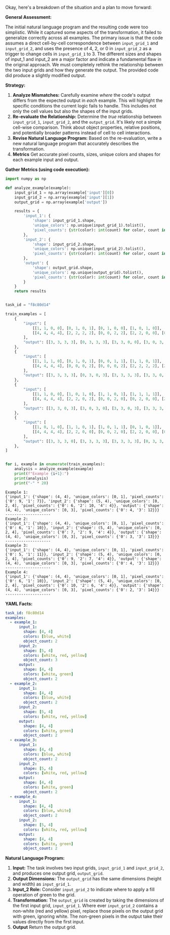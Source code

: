 Okay, here's a breakdown of the situation and a plan to move forward:

**General Assessment:**

The initial natural language program and the resulting code were too simplistic. While it captured some aspects of the transformation, it failed to generalize correctly across all examples. The primary issue is that the code assumes a direct cell-by-cell correspondence between `input_grid_1` and `input_grid_2`, and uses the presence of 4, 2, or 0 in `input_grid_2` as a trigger to change cells in `input_grid_1` to 3. The different sizes and shapes of input_1 and input_2 are a major factor and indicate a fundamental flaw in the original approach. We must completely rethink the relationship between the two input grids and how they generate the output. The provided code did produce a slightly modified output.

**Strategy:**

1.  **Analyze Mismatches:** Carefully examine *where* the code's output differs from the expected output in *each* example. This will highlight the specific conditions the current logic fails to handle. This includes not only the cell values but also the shapes of the input grids.
2.  **Re-evaluate the Relationship:** Determine the *true* relationship between `input_grid_1`, `input_grid_2`, and the `output_grid`. It's likely not a simple cell-wise comparison. Think about object properties, relative positions, and potentially broader patterns instead of cell to cell interactions.
3.  **Revise Natural Language Program:** Based on the re-evaluation, write a new natural language program that accurately describes the transformation.
4. **Metrics** Get accurate pixel counts, sizes, unique colors and shapes for each example input and output.

**Gather Metrics (using code execution):**


``` python
import numpy as np

def analyze_example(example):
    input_grid_1 = np.array(example['input'][0])
    input_grid_2 = np.array(example['input'][1])
    output_grid = np.array(example['output'])

    results = {
        'input_1': {
            'shape': input_grid_1.shape,
            'unique_colors': np.unique(input_grid_1).tolist(),
            'pixel_counts': {str(color): int(count) for color, count in zip(*np.unique(input_grid_1, return_counts=True))},
        },
        'input_2': {
            'shape': input_grid_2.shape,
            'unique_colors': np.unique(input_grid_2).tolist(),
            'pixel_counts': {str(color): int(count) for color, count in zip(*np.unique(input_grid_2, return_counts=True))},
        },
        'output': {
            'shape': output_grid.shape,
            'unique_colors': np.unique(output_grid).tolist(),
            'pixel_counts': {str(color): int(count) for color, count in zip(*np.unique(output_grid, return_counts=True))},
        }
    }
    return results


task_id = "f8c80d14"

train_examples = [
    {
        "input": [
            [[1, 1, 0, 0], [0, 1, 0, 1], [0, 1, 0, 0], [1, 0, 1, 0]],
            [[4, 4, 4, 4], [2, 2, 2, 2], [0, 0, 2, 2], [2, 2, 0, 0], [0, 0, 2, 2]],
        ],
        "output": [[3, 3, 3, 3], [0, 3, 3, 3], [3, 3, 0, 0], [3, 0, 3, 3]],
    },
    {
        "input": [
            [[1, 1, 1, 0], [0, 1, 0, 1], [0, 0, 1, 1], [1, 1, 0, 1]],
            [[4, 4, 4, 4], [0, 0, 0, 2], [0, 0, 0, 2], [2, 2, 2, 2], [2, 2, 0, 2]],
        ],
        "output": [[3, 3, 3, 3], [0, 3, 0, 3], [3, 3, 3, 3], [3, 3, 0, 3]],
    },
    {
        "input": [
            [[1, 1, 0, 0], [1, 0, 1, 0], [1, 1, 0, 1], [1, 1, 1, 1]],
            [[4, 4, 4, 4], [2, 2, 0, 2], [0, 0, 2, 0], [0, 2, 0, 0], [2, 0, 2, 0]],
        ],
        "output": [[3, 3, 0, 3], [3, 0, 3, 0], [3, 3, 0, 3], [3, 3, 3, 3]],
    },
    {
        "input": [
            [[1, 0, 1, 0], [1, 1, 0, 1], [1, 0, 1, 1], [0, 1, 0, 1]],
            [[4, 4, 4, 4], [2, 2, 0, 0], [0, 0, 2, 0], [2, 2, 0, 0], [0, 0, 2, 0]],
        ],
        "output": [[3, 3, 3, 0], [3, 3, 3, 3], [3, 3, 3, 3], [0, 3, 3, 3]],
    },
]


for i, example in enumerate(train_examples):
    analysis = analyze_example(example)
    print(f"Example {i+1}:")
    print(analysis)
    print("-" * 20)

```
```
Example 1:
{'input_1': {'shape': (4, 4), 'unique_colors': [0, 1], 'pixel_counts': {'0': 9, '1': 7}}, 'input_2': {'shape': (5, 4), 'unique_colors': [0, 2, 4], 'pixel_counts': {'0': 6, '2': 10, '4': 4}}, 'output': {'shape': (4, 4), 'unique_colors': [0, 3], 'pixel_counts': {'0': 4, '3': 12}}}
--------------------
Example 2:
{'input_1': {'shape': (4, 4), 'unique_colors': [0, 1], 'pixel_counts': {'0': 6, '1': 10}}, 'input_2': {'shape': (5, 4), 'unique_colors': [0, 2, 4], 'pixel_counts': {'0': 7, '2': 9, '4': 4}}, 'output': {'shape': (4, 4), 'unique_colors': [0, 3], 'pixel_counts': {'0': 3, '3': 13}}}
--------------------
Example 3:
{'input_1': {'shape': (4, 4), 'unique_colors': [0, 1], 'pixel_counts': {'0': 5, '1': 11}}, 'input_2': {'shape': (5, 4), 'unique_colors': [0, 2, 4], 'pixel_counts': {'0': 9, '2': 7, '4': 4}}, 'output': {'shape': (4, 4), 'unique_colors': [0, 3], 'pixel_counts': {'0': 4, '3': 12}}}
--------------------
Example 4:
{'input_1': {'shape': (4, 4), 'unique_colors': [0, 1], 'pixel_counts': {'0': 6, '1': 10}}, 'input_2': {'shape': (5, 4), 'unique_colors': [0, 2, 4], 'pixel_counts': {'0': 10, '2': 6, '4': 4}}, 'output': {'shape': (4, 4), 'unique_colors': [0, 3], 'pixel_counts': {'0': 2, '3': 14}}}
--------------------

```
**YAML Facts:**


```yaml
task_id: f8c80d14
examples:
  - example_1:
      input_1:
        shape: [4, 4]
        colors: [blue, white]
        object_count: 2
      input_2:
        shape: [5, 4]
        colors: [white, red, yellow]
        object_count: 3
      output:
        shape: [4, 4]
        colors: [white, green]
        object_count: 2
  - example_2:
      input_1:
        shape: [4, 4]
        colors: [blue, white]
        object_count: 2
      input_2:
        shape: [5, 4]
        colors: [white, red, yellow]
      output:
        shape: [4, 4]
        colors: [white, green]
        object_count: 2
  - example_3:
      input_1:
        shape: [4, 4]
        colors: [blue, white]
        object_count: 2
      input_2:
        shape: [5, 4]
        colors: [white, red, yellow]
      output:
        shape: [4, 4]
        colors: [white, green]
        object_count: 2
  - example_4:
      input_1:
        shape: [4, 4]
        colors: [blue, white]
        object_count: 2
      input_2:
        shape: [5, 4]
        colors: [white, red, yellow]
      output:
        shape: [4, 4]
        colors: [white, green]
        object_count: 2

```


**Natural Language Program:**

1.  **Input:** The task involves two input grids, `input_grid_1` and `input_grid_2`, and produces one output grid, `output_grid`.
2.  **Output Dimensions:** The `output_grid` has the same dimensions (height and width) as `input_grid_1`.
3. **Input_2 Role:** Consider `input_grid_2` to indicate where to apply a fill operation of green to the grid.
4.  **Transformation:** The `output_grid` is created by taking the dimensions of the first input grid, `input_grid_1`. Where ever `input_grid_2` contains a non-white (red and yellow) pixel, replace those pixels on the output grid with green, ignoring white. The non-green pixels in the output take their values directly from the first input.
5. **Output** Return the output grid.

